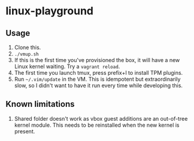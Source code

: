 # linux-playground

## Usage

1. Clone this.
1. `./vmup.sh`
1. If this is the first time you've provisioned the box, it will have a new
   Linux kernel waiting.  Try a `vagrant reload`.
1. The first time you launch tmux, press prefix+I to install TPM plugins.
1. Run `~/.vim/update` in the VM. This is idempotent but extraordinarily slow, so
   I didn't want to have it run every time while developing this.

## Known limitations
1. Shared folder doesn't work as vbox guest additions are an out-of-tree kernel
   module. This needs to be reinstalled when the new kernel is present.
